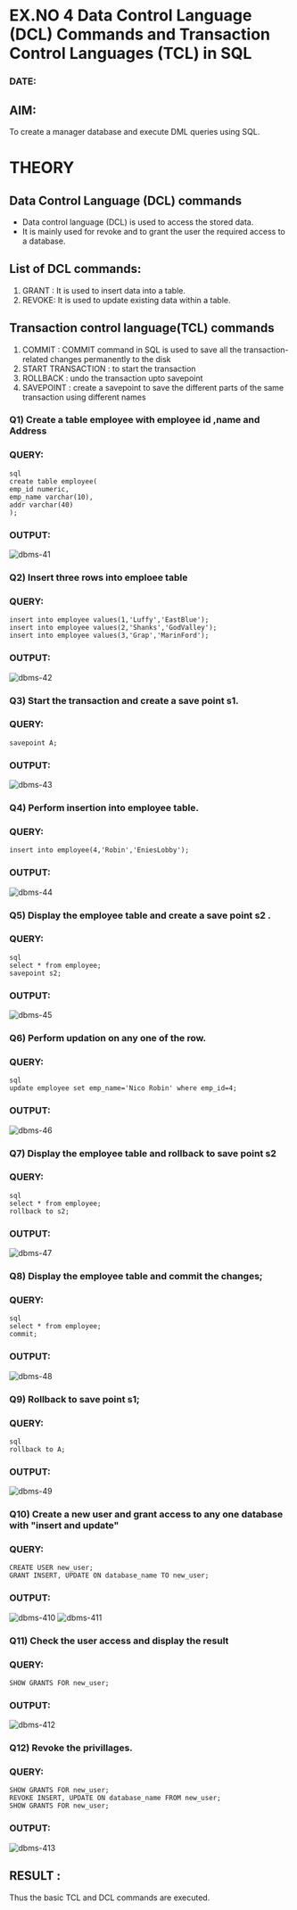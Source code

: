 # EX.NO 4 Data Control Language (DCL) Commands and Transaction Control Languages (TCL) in SQL
### DATE:
## AIM:
To create a manager database and execute DML queries using SQL.

# THEORY
## Data Control Language (DCL) commands
* Data control language (DCL) is used to access the stored data.
* It is mainly used for revoke and to grant the user the required access to a database.
## List of DCL commands: 
1. GRANT : It is used to insert data into a table.
2. REVOKE: It is used to update existing data within a table.
## Transaction control language(TCL) commands
1. COMMIT : COMMIT command in SQL is used to save all the transaction-related changes permanently to the disk
2. START TRANSACTION : to start the transaction
3. ROLLBACK : undo the transaction upto savepoint 
4. SAVEPOINT : create a savepoint to save the different parts of the same transaction using different names

### Q1) Create a table employee with employee id ,name and Address

### QUERY:
```
sql
create table employee(
emp_id numeric,
emp_name varchar(10),
addr varchar(40)
);
```


### OUTPUT:
![dbms-41](https://github.com/22008650/DBMS/assets/122548204/057b8ea2-7bb2-4ba8-9ac0-b63b081e374d)


### Q2) Insert three rows into emploee table 


### QUERY:
```
insert into employee values(1,'Luffy','EastBlue');
insert into employee values(2,'Shanks','GodValley');
insert into employee values(3,'Grap','MarinFord');
```


### OUTPUT:
![dbms-42](https://github.com/22008650/DBMS/assets/122548204/122c17e8-b0eb-4b9b-9f5f-44ab2e36d77c)


### Q3) Start the transaction and create a save point s1.

### QUERY:
```
savepoint A;
```

### OUTPUT:
![dbms-43](https://github.com/22008650/DBMS/assets/122548204/4818c104-7631-4ef2-88cc-81519953e649)


### Q4) Perform insertion into employee table.

### QUERY:
```
insert into employee(4,'Robin','EniesLobby');
```

### OUTPUT:
![dbms-44](https://github.com/22008650/DBMS/assets/122548204/1f5635d6-a7fc-4e4a-a0a9-5f514f404d7a)


### Q5)	Display the employee table and create a save point s2 .


### QUERY:
```
sql
select * from employee;
savepoint s2;
```


### OUTPUT:
![dbms-45](https://github.com/22008650/DBMS/assets/122548204/9e891499-97da-496b-b1a9-19b182dd7aca)


### Q6)	Perform updation on any one of the row.


### QUERY:
```
sql
update employee set emp_name='Nico Robin' where emp_id=4;
```


### OUTPUT:
![dbms-46](https://github.com/22008650/DBMS/assets/122548204/08aebe80-aaba-4296-ab72-54c6b28e110c)



### Q7) Display the employee table and rollback to  save point s2 


### QUERY:
```
sql
select * from employee;
rollback to s2;
```


### OUTPUT:

![dbms-47](https://github.com/22008650/DBMS/assets/122548204/fc8b88f2-6c2a-41da-9375-6fff732b7b05)


### Q8) Display the employee table and commit the changes; 


### QUERY:
```
sql
select * from employee;
commit;
```

### OUTPUT:
![dbms-48](https://github.com/22008650/DBMS/assets/122548204/cd23e682-0f14-4cbd-9ce3-07975ac7adea)

### Q9) Rollback to save point s1;


### QUERY:
```
sql
rollback to A;
```


### OUTPUT:
![dbms-49](https://github.com/22008650/DBMS/assets/122548204/b48a0dba-5649-4370-a721-407d70f50917)


### Q10)	Create a new user and grant access to any one database with "insert and update"


### QUERY:
```
CREATE USER new_user;
GRANT INSERT, UPDATE ON database_name TO new_user;
```


### OUTPUT:
![dbms-410](https://github.com/22008650/DBMS/assets/122548204/efe67c09-fa7a-4439-9d46-77e77270cf37)
![dbms-411](https://github.com/22008650/DBMS/assets/122548204/cfffdc05-4f3d-4d64-89a6-b9d55d02a3c3)



### Q11) Check the user access and display the result 


### QUERY:
```
SHOW GRANTS FOR new_user;
```


### OUTPUT:
![dbms-412](https://github.com/22008650/DBMS/assets/122548204/8a9512ca-12ae-42ae-b3ec-3e4b45d74af4)


### Q12) Revoke the privillages.

### QUERY:
```
SHOW GRANTS FOR new_user;
REVOKE INSERT, UPDATE ON database_name FROM new_user;
SHOW GRANTS FOR new_user;
```


### OUTPUT:
![dbms-413](https://github.com/22008650/DBMS/assets/122548204/11b93c01-17af-435c-bce8-6433b4bbb1db)

## RESULT :
Thus the basic TCL and DCL commands are executed.
